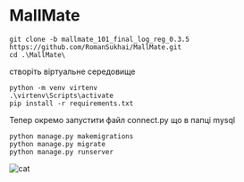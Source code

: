 <h1>MallMate</h1>

``` shell
git clone -b mallmate_101_final_log_reg_0.3.5 https://github.com/RomanSukhai/MallMate.git
cd .\MallMate\
```

створіть віртуальне середовище

``` shell
python -m venv virtenv
.\virtenv\Scripts\activate 
pip install -r requirements.txt
```

Тепер окремо запустити файл connect.py що в папці mysql 

``` shell
python manage.py makemigrations
python manage.py migrate 
python manage.py runserver
```


   ![cat](https://github.com/RomanSukhai/MallMate/assets/118640498/488761ad-a13a-438b-82df-02a00ef1bcc3)

